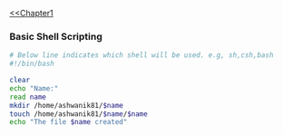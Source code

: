 [<<Chapter1](commands.md)

### Basic Shell Scripting

```bash
# Below line indicates which shell will be used. e.g, sh,csh,bash
#!/bin/bash

clear
echo "Name:"
read name
mkdir /home/ashwanik81/$name
touch /home/ashwanik81/$name/$name
echo "The file $name created"
```
